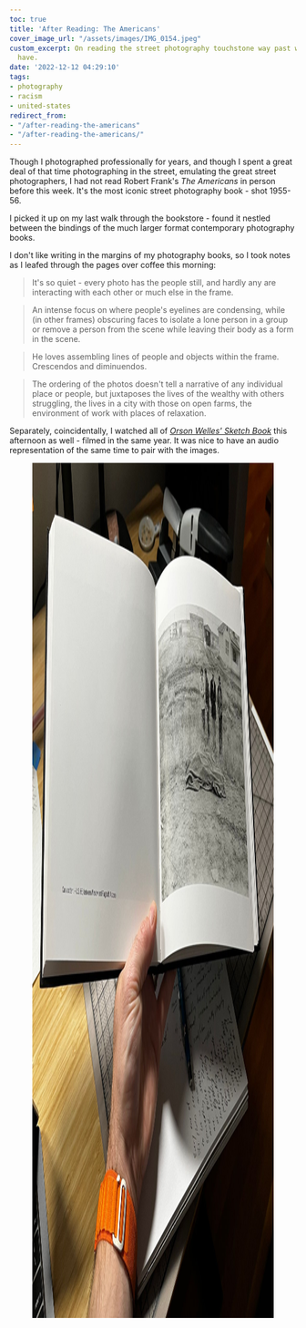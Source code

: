```yaml
---
toc: true
title: 'After Reading: The Americans'
cover_image_url: "/assets/images/IMG_0154.jpeg"
custom_excerpt: On reading the street photography touchstone way past when I should
  have.
date: '2022-12-12 04:29:10'
tags:
- photography
- racism
- united-states
redirect_from:
- "/after-reading-the-americans"
- "/after-reading-the-americans/"
---
```


Though I photographed professionally for years, and though I spent a great deal of that time photographing in the street, emulating the great street photographers, I had not read Robert Frank's _The Americans_ in person before this week. It's the most iconic street photography book - shot 1955-56.

I picked it up on my last walk through the bookstore - found it nestled between the bindings of the much larger format contemporary photography books.

I don't like writing in the margins of my photography books, so I took notes as I leafed through the pages over coffee this morning:

> It's so quiet - every photo has the people still, and hardly any are interacting with each other or much else in the frame.

> An intense focus on where people's eyelines are condensing, while (in other frames) obscuring faces to isolate a lone person in a group or remove a person from the scene while leaving their body as a form in the scene.

> He loves assembling lines of people and objects within the frame. Crescendos and diminuendos.

> The ordering of the photos doesn't tell a narrative of any individual place or people, but juxtaposes the lives of the wealthy with others struggling, the lives in a city with those on open farms, the environment of work with places of relaxation.

Separately, coincidentally, I watched all of _[Orson Welles' Sketch Book](https://www.youtube.com/watch?v=SEbZ_0XC-zY&list=PLxEfOhTrjfv3_-imU-gapxapDRibaZTD4)_ this afternoon as well - filmed in the same year. It was nice to have an audio representation of the same time to pair with the images.

<figure class="kg-card kg-image-card"><img src="/assets/images/IMG_0155.jpeg" class="kg-image" alt  width="2000" height="1500"  sizes="(min-width: 720px) 720px"></figure>
